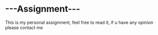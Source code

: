 # ---Assignment---

This is my personal assignment, feel free to read it, if u have any opinion please contact me

